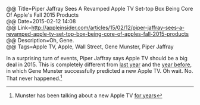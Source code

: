 @@ Title=Piper Jaffray Sees A Revamped Apple TV Set-top Box Being Core Of Apple's Fall 2015 Products  
@@ Date=2015-02-12 14:08  
@@ Link=http://appleinsider.com/articles/15/02/12/piper-jaffray-sees-a-revamped-apple-tv-set-top-box-being-core-of-apples-fall-2015-products  
@@ Description=Oh, Gene.  
@@ Tags=Apple TV, Apple, Wall Street, Gene Munster, Piper Jaffray  

In a surprising turn of events, Piper Jaffray says Apple TV should be a big deal in 2015. This is completely different from [last year][macrumors] and the [year before][businessinsider], in which Gene Munster successfully predicted a new Apple TV. Oh wait. No. That never happened.[^gm]

[^gm]: Munster has been talking about a new Apple TV [for years][businessinsider 2]

[businessinsider]: http://www.businessinsider.com/no-apple-tv-until-november-2013-says-analyst-gene-munster-2012-11?op=1
[businessinsider 2]: http://www.businessinsider.com/munster-why-an-apple-television-is-coming-in-2012-2011-6?op=1
[macrumors]: http://www.macrumors.com/2014/12/17/munster-apple-tv-set-2016/